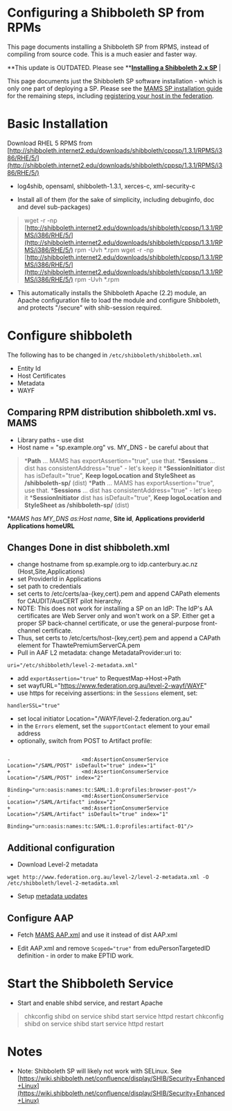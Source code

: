 # Configuring a Shibboleth SP from RPMs

This page documents installing a Shibboleth SP from RPMS, instead of compiling from source code.  This is a much easier and faster way.

**This update is OUTDATED. Please see ****[Installing a Shibboleth 2.x SP](installing-a-shibboleth-2x-sp.md)** |

This page documents just the Shibboleth SP software installation - which is only one part of deploying a SP.  Please see the [MAMS SP installation guide](http://www.federation.org.au/twiki/bin/view/Federation/ManualInstallSP) for the remaining steps, including [registering your host in the federation](http://www.federation.org.au/FedManager/jsp/index.jsp).

# Basic Installation

Download RHEL 5 RPMS from [http://shibboleth.internet2.edu/downloads/shibboleth/cppsp/1.3.1/RPMS/i386/RHE/5/](http://shibboleth.internet2.edu/downloads/shibboleth/cppsp/1.3.1/RPMS/i386/RHE/5/)

- log4shib, opensaml, shibboleth-1.3.1,  xerces-c, xml-security-c

- Install all of them (for the sake of simplicity, including debuginfo, doc and devel sub-packages)


>  wget -r -np [http://shibboleth.internet2.edu/downloads/shibboleth/cppsp/1.3.1/RPMS/i386/RHE/5/](http://shibboleth.internet2.edu/downloads/shibboleth/cppsp/1.3.1/RPMS/i386/RHE/5/)
>  rpm -Uvh *.rpm
>  wget -r -np [http://shibboleth.internet2.edu/downloads/shibboleth/cppsp/1.3.1/RPMS/i386/RHE/5/](http://shibboleth.internet2.edu/downloads/shibboleth/cppsp/1.3.1/RPMS/i386/RHE/5/)
>  rpm -Uvh *.rpm

- This automatically installs the Shibboleth Apache (2.2) module, an Apache configuration file to load the module and configure Shibboleth, and protects "/secure" with shib-session required.

# Configure shibboleth

The following has to be changed in `/etc/shibboleth/shibboleth.xml`

- Entity Id
- Host Certificates
- Metadata
- WAYF

## Comparing RPM distribution shibboleth.xml vs. MAMS

- Library paths - use dist
- Host name = "sp.example.org" vs. MY_DNS - be careful about that


>  ***Path** ... MAMS has exportAssertion="true", use that.
>  ***Sessions** ... dist has consistentAddress="true" - let's keep it
>  ***SessionInitiator** dist has isDefault="true",
>  **Keep logoLocation and StyleSheet as /shibboleth-sp/** (dist)
>  ***Path** ... MAMS has exportAssertion="true", use that.
>  ***Sessions** ... dist has consistentAddress="true" - let's keep it
>  ***SessionInitiator** dist has isDefault="true",
>  **Keep logoLocation and StyleSheet as /shibboleth-sp/** (dist)

 **MAMS has MY_DNS as:*Host name**, **Site id**, **Applications providerId** **Applications homeURL**

## Changes Done in dist shibboleth.xml

- change hostname from sp.example.org to idp.canterbury.ac.nz (Host,Site,Applications)
- set ProviderId in Applications
- set path to credentials
- set certs to /etc/certs/aa-{key,cert}.pem and append CAPath elements for CAUDIT/AusCERT pilot hierarchy.
- NOTE: This does not work for installing a SP on an IdP: The IdP's AA certificates are Web Server only and won't work on a SP.  Either get a proper SP back-channel certificate, or use the general-purpose front-channel certificate.
- Thus, set certs to /etc/certs/host-{key,cert}.pem and append a CAPath element for ThawtePremiumServerCA.pem
- Pull in AAF L2 metadata: change MetadataProvider:uri to: 

``` 
uri="/etc/shibboleth/level-2-metadata.xml"
```
- add `exportAssertion="true"` to RequestMap->Host->Path
- set wayfURL="https://www.federation.org.au/level-2-wayf/WAYF"
- use https for receiving assertions: in the `Sessions` element, set: 

``` 
handlerSSL="true"
```
- set local initiator Location="/WAYF/level-2.federation.org.au"
- in the `Errors` element, set the `supportContact` element to your email address
- optionally, switch from POST to Artifact profile:

``` 

-                       <md:AssertionConsumerService Location="/SAML/POST" isDefault="true" index="1"
+                       <md:AssertionConsumerService Location="/SAML/POST" index="2"
                                Binding="urn:oasis:names:tc:SAML:1.0:profiles:browser-post"/>
-                       <md:AssertionConsumerService Location="/SAML/Artifact" index="2"
+                       <md:AssertionConsumerService Location="/SAML/Artifact" isDefault="true" index="1"
                                Binding="urn:oasis:names:tc:SAML:1.0:profiles:artifact-01"/>

```

## Additional configuration

- Download Level-2 metadata

``` 
wget http://www.federation.org.au/level-2/level-2-metadata.xml -O /etc/shibboleth/level-2-metadata.xml
```
- Setup [metadata updates](updating-federation-metadata.md#UpdatingFederationMetadata-UpdatingmetadataonaSP)

## Configure AAP

- Fetch [MAMS AAP.xml](http://www.federation.org.au/twiki/pub/Federation/ManualInstallSP/AAP.xml) and use it instead of dist AAP.xml
	
- Edit AAP.xml and remove `Scoped="true"` from eduPersonTargetedID definition - in order to make EPTID work.

# Start the Shibboleth Service

- Start and enable shibd service, and restart Apache


>  chkconfig shibd on
>  service shibd start
>  service httpd restart
>  chkconfig shibd on
>  service shibd start
>  service httpd restart

# Notes

- Note: Shibboleth SP will likely not work with SELinux.  See [https://wiki.shibboleth.net/confluence/display/SHIB/Security+Enhanced+Linux](https://wiki.shibboleth.net/confluence/display/SHIB/Security+Enhanced+Linux)
